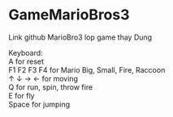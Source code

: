 # GameMarioBros3
Link github MarioBro3 lop game thay Dung<br />

Keyboard:<br />
A for reset <br />
F1 F2 F3 F4 for Mario Big, Small, Fire, Raccoon<br />
↑ ↓ → ← for moving<br />
Q for run, spin, throw fire<br />
E for fly<br />
Space for jumping<br />
